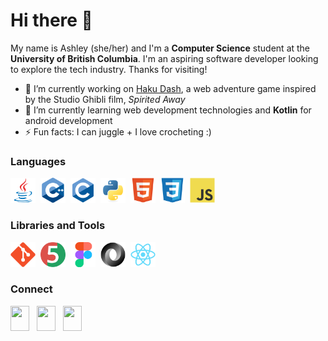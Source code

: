 # Hi there 👋

My name is Ashley (she/her) and I'm a **Computer Science** student at the **University of British Columbia**. 
I'm an aspiring software developer looking to explore the tech industry. Thanks for visiting!

- 🔭 I’m currently working on [Haku Dash](https://haku-dash.vercel.app), a web adventure game inspired by the Studio Ghibli film, *Spirited Away*
- 🌱 I’m currently learning web development technologies and **Kotlin** for android development
- ⚡ Fun facts: I can juggle + I love crocheting :)
  
### Languages

<img src="https://github.com/devicons/devicon/blob/master/icons/java/java-original.svg" title="Java" alt="Java" width="40" height="40" />&nbsp;
<img src="https://github.com/devicons/devicon/blob/master/icons/cplusplus/cplusplus-original.svg" title="C++" alt="C++" width="40" height="40" />&nbsp;
<img src="https://github.com/devicons/devicon/blob/master/icons/c/c-original.svg" title="C" alt="C" width="40" height="40" />&nbsp;
<img src="https://github.com/devicons/devicon/blob/master/icons/python/python-original.svg" title="Python" alt="Python" width="40" height="40" />&nbsp;
<img src="https://github.com/devicons/devicon/blob/master/icons/html5/html5-original.svg" title="HTML" alt="HTML" width="40" height="40" />&nbsp;
<img src="https://github.com/devicons/devicon/blob/master/icons/css3/css3-original.svg"  title="CSS" alt="CSS" width="40" height="40" />&nbsp;
<img src="https://github.com/devicons/devicon/blob/master/icons/javascript/javascript-original.svg" title="JavaScript" alt="JavaScript" width="40" height="40" />&nbsp;

### Libraries and Tools

<img src="https://github.com/devicons/devicon/blob/master/icons/git/git-original.svg" title="Git" alt="Git" width="40" height="40" />&nbsp;
<img src="https://github.com/devicons/devicon/blob/master/icons/junit/junit-original.svg" title="JUnit" alt="JUnit" width="40" height="40" />&nbsp;
<img src="https://github.com/devicons/devicon/blob/master/icons/figma/figma-original.svg" title="Figma" alt="Figma" width="40" height="40" />&nbsp;
<img src="https://github.com/devicons/devicon/blob/master/icons/json/json-original.svg" title="JSON" alt="JSON" width="40" height="40" />&nbsp;
<img src="https://github.com/devicons/devicon/blob/master/icons/react/react-original.svg" title="React.js" alt="React.js" width="40" height="40" />&nbsp;

### Connect
[<img src="https://upload.wikimedia.org/wikipedia/commons/7/7e/Gmail_icon_%282020%29.svg" width="30" height="40"/>](mailto:ashleywu2004@gmail.com) &nbsp;
[<img src="https://raw.githubusercontent.com/rahuldkjain/github-profile-readme-generator/master/src/images/icons/Social/linked-in-alt.svg" width="30" height="40"/>](https://www.linkedin.com/in/ashley-wu-810251281/) &nbsp;
[<img src="https://raw.githubusercontent.com/rahuldkjain/github-profile-readme-generator/master/src/images/icons/Social/instagram.svg" width="30" height="40"/>](https://instagram.com/ashley.wuu_)


<!--
**ashwu11/ashwu11** is a ✨ _special_ ✨ repository because its `README.md` (this file) appears on your GitHub profile.

Here are some ideas to get you started:

- 🔭 I’m currently working on ...
- 🌱 I’m currently learning ...
- 👯 I’m looking to collaborate on ...
- 🤔 I’m looking for help with ...
- 💬 Ask me about ...
- 📫 How to reach me: ...
- 😄 Pronouns: ...
- ⚡ Fun fact: ...

<p align="left">
<a href="https://www.linkedin.com/in/ashley-wu-810251281/" target="blank"><img align="center" src="https://raw.githubusercontent.com/rahuldkjain/github-profile-readme-generator/master/src/images/icons/Social/linked-in-alt.svg" alt="https://www.linkedin.com/in/ashley-wu-810251281/" height="30" width="40" /></a>
<a href="https://instagram.com/ashley.wuu_" target="blank"><img align="center" src="https://raw.githubusercontent.com/rahuldkjain/github-profile-readme-generator/master/src/images/icons/Social/instagram.svg" alt="ashley.wuu_" height="30" width="40" /></a>
</p>

-->
